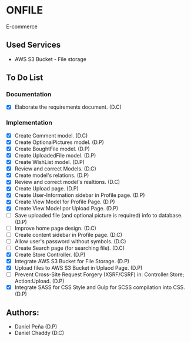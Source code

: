 # ONFILE
E-commerce

## Used Services
* AWS S3 Bucket - File storage

## To Do List
### Documentation
- [x] Elaborate the requirements document. (D.C)
### Implementation
- [x] Create Comment model. (D.C)
- [x] Create OptionalPictures model. (D.P)
- [x] Create BoughtFile model. (D.P)
- [x] Create UploadedFile model. (D.P)
- [x] Create WishList model. (D.P)
- [x] Review and correct Models. (D.C)
- [x] Create model's relations. (D.P)
- [x] Review and correct model's realtions. (D.C)
- [x] Create Upload page. (D.P)
- [x] Create User-Information sidebar in Profile page. (D.P)
- [x] Create View Model for Profile Page. (D.P)
- [x] Create View Model por Upload Page. (D.P)
- [ ] Save uploaded file (and optional picture is required) info to database. (D.P)
- [ ] Improve home page design. (D.C)
- [ ] Create content sidebar in Profile page. (D.C)
- [ ] Allow user's password without symbols. (D.C)
- [ ] Create Search page (for searching file). (D.C)
- [x] Create Store Controller. (D.P) 
- [x] Integrate AWS S3 Bucket for File Storage. (D.P)
- [x] Upload files to AWS S3 Bucket in Uplaod Page. (D.P)
- [ ] Prevent Cross-Site Request Forgery (XSRF/CSRF) in: Controller:Store; Action:Upload. (D.P)
- [x] Integrate SASS for CSS Style and Gulp for SCSS compilation into CSS. (D.P) 

## Authors:
* Daniel Peña (D.P)
* Daniel Chaddy (D.C)
